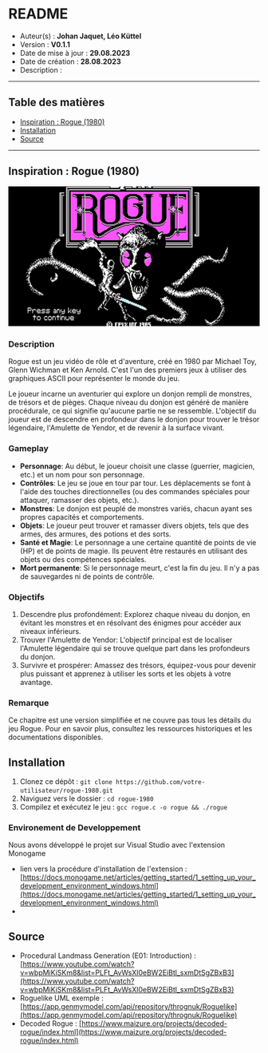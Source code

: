 # README
- Auteur(s) : **Johan Jaquet, Léo Küttel**
- Version : **V0.1.1**
- Date de mise à jour : **29.08.2023**
- Date de création : **28.08.2023**
- Description :

----
## Table des matières
   
- [Inspiration : Rogue (1980)](#inspiration-rogue-1980)
- [Installation](#installation)
- [Source](#source)
  
----

## Inspiration : Rogue (1980)
<a name="inspiration-rogue-1980"></a>

![Rogue Game](https://github.com/LeBonVieuBelouga/ESIG-PROG-2023/blob/main/res/rogue_screenshot.jpg)

### Description

Rogue est un jeu vidéo de rôle et d'aventure, créé en 1980 par Michael Toy, Glenn Wichman et Ken Arnold. C'est l'un des premiers jeux à utiliser des graphiques ASCII pour représenter le monde du jeu.

Le joueur incarne un aventurier qui explore un donjon rempli de monstres, de trésors et de pièges. Chaque niveau du donjon est généré de manière procédurale, ce qui signifie qu'aucune partie ne se ressemble. L'objectif du joueur est de descendre en profondeur dans le donjon pour trouver le trésor légendaire, l'Amulette de Yendor, et de revenir à la surface vivant.

### Gameplay

- **Personnage**: Au début, le joueur choisit une classe (guerrier, magicien, etc.) et un nom pour son personnage.
- **Contrôles**: Le jeu se joue en tour par tour. Les déplacements se font à l'aide des touches directionnelles (ou des commandes spéciales pour attaquer, ramasser des objets, etc.).
- **Monstres**: Le donjon est peuplé de monstres variés, chacun ayant ses propres capacités et comportements.
- **Objets**: Le joueur peut trouver et ramasser divers objets, tels que des armes, des armures, des potions et des sorts.
- **Santé et Magie**: Le personnage a une certaine quantité de points de vie (HP) et de points de magie. Ils peuvent être restaurés en utilisant des objets ou des compétences spéciales.
- **Mort permanente**: Si le personnage meurt, c'est la fin du jeu. Il n'y a pas de sauvegardes ni de points de contrôle.

### Objectifs

1. Descendre plus profondément: Explorez chaque niveau du donjon, en évitant les monstres et en résolvant des énigmes pour accéder aux niveaux inférieurs.
2. Trouver l'Amulette de Yendor: L'objectif principal est de localiser l'Amulette légendaire qui se trouve quelque part dans les profondeurs du donjon.
3. Survivre et prospérer: Amassez des trésors, équipez-vous pour devenir plus puissant et apprenez à utiliser les sorts et les objets à votre avantage.

### Remarque

Ce chapitre est une version simplifiée et ne couvre pas tous les détails du jeu Rogue. Pour en savoir plus, consultez les ressources historiques et les documentations disponibles.

## Installation
<a name="installation"></a>

1. Clonez ce dépôt : `git clone https://github.com/votre-utilisateur/rogue-1980.git`
2. Naviguez vers le dossier : `cd rogue-1980`
3. Compilez et exécutez le jeu : `gcc rogue.c -o rogue && ./rogue`

### Environement de Developpement 
Nous avons développé le projet sur Visual Studio avec l'extension  Monogame
- lien vers la procédure d'installation de l'extension : [https://docs.monogame.net/articles/getting_started/1_setting_up_your_development_environment_windows.html](https://docs.monogame.net/articles/getting_started/1_setting_up_your_development_environment_windows.html)
- 

## Source 
<a name="source"></a>

- Procedural Landmass Generation (E01: Introduction) : [https://www.youtube.com/watch?v=wbpMiKiSKm8&list=PLFt_AvWsXl0eBW2EiBtl_sxmDtSgZBxB3](https://www.youtube.com/watch?v=wbpMiKiSKm8&list=PLFt_AvWsXl0eBW2EiBtl_sxmDtSgZBxB3)
- Roguelike UML exemple : [https://app.genmymodel.com/api/repository/thrognuk/Roguelike](https://app.genmymodel.com/api/repository/thrognuk/Roguelike)
- Decoded Rogue : [https://www.maizure.org/projects/decoded-rogue/index.html](https://www.maizure.org/projects/decoded-rogue/index.html)

